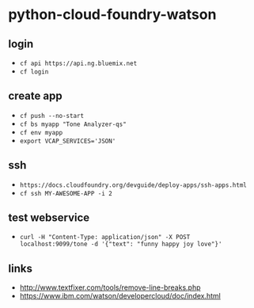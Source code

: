 # python-cloud-foundry-watson

## login
- `cf api https://api.ng.bluemix.net`
- `cf login`

## create app
- `cf push --no-start`
- `cf bs myapp "Tone Analyzer-qs"`
- `cf env myapp`
- `export VCAP_SERVICES='JSON'`

## ssh
- `https://docs.cloudfoundry.org/devguide/deploy-apps/ssh-apps.html`
- `cf ssh MY-AWESOME-APP -i 2`

## test webservice
- `curl -H "Content-Type: application/json" -X POST localhost:9099/tone -d '{"text": "funny happy joy love"}'`

## links
- http://www.textfixer.com/tools/remove-line-breaks.php
- https://www.ibm.com/watson/developercloud/doc/index.html
